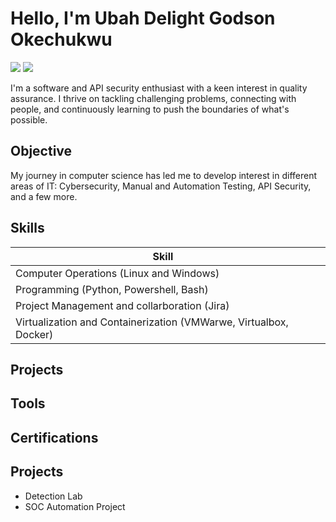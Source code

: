 # Hello, I'm Ubah Delight Godson Okechukwu
<a href="www.linkedin.com/in/ubah-delight-godson-okechukwu-79689b1a6"><img src="https://img.shields.io/badge/-LinkedIn-0072b1?&style=for-the-badge&logo=linkedin&logoColor=white" /></a>
<a href="https://medium.com/@delight.verse01"><img src="https://img.shields.io/badge/-Medium-12100E?&style=for-the-badge&logo=medium&logoColor=white" /></a>

I'm a software and API security enthusiast with a keen interest in quality assurance. I thrive on tackling challenging problems, connecting with people, and continuously learning to push the boundaries of what's possible.

## Objective


My journey in computer science has led me to develop interest in different areas of IT: Cybersecurity, Manual and Automation Testing, API Security, and a few more.

## Skills

| Skill                                         |         |
|-----------------------------------------------|----------------------------|
| Computer Operations (Linux and Windows)   | <a href="https://google.com"></a>|
| Programming (Python, Powershell, Bash) | <a href="https://google.com"></a>|
| Project Management and collarboration (Jira)       | <a href="https://google.com"></a>|
| Virtualization and Containerization (VMWarwe, Virtualbox, Docker)     | <a href="https://google.com"></a>|

## Projects


## Tools


<!-- ### Network
<div>
    <img src="https://img.shields.io/badge/-Wireshark-1679A7?&style=for-the-badge&logo=Wireshark&logoColor=white" />
    <img src="https://img.shields.io/badge/-Suricata-EF3B2D?&style=for-the-badge&logo=Suricata&logoColor=white" />
    <img src="https://img.shields.io/badge/-Zeek-777BB4?&style=for-the-badge&logo=Zeek&logoColor=white" />
</div>

### Endpoint
<div>
    <img src="https://img.shields.io/badge/-Microsoft_Defender_for_Endpoint-00A4EF?&style=for-the-badge&logo=Microsoft&logoColor=white" />
    <img src="https://img.shields.io/badge/-Velociraptor-4B275F?&style=for-the-badge&logo=Velociraptor&logoColor=white" />
</div>

### SIEM
<div>
    <img src="https://img.shields.io/badge/-Microsoft_Sentinel-0078D4?&style=for-the-badge&logo=Microsoft&logoColor=white" />
    <img src="https://img.shields.io/badge/-Splunk-000000?&style=for-the-badge&logo=Splunk&logoColor=white" />
    <img src="https://img.shields.io/badge/-Elastic-005571?&style=for-the-badge&logo=Elastic&logoColor=white" />
</div> -->

## Certifications
<div>
<!-- <img src="https://img.shields.io/badge/-Security%2B-FF0000?&style=for-the-badge&logo=CompTIA&logoColor=white" />
<img src="https://img.shields.io/badge/-Network%2B-007ACC?&style=for-the-badge&logo=CompTIA&logoColor=white" />
<img src="https://img.shields.io/badge/-A%2B-4D4D4D?&style=for-the-badge&logo=CompTIA&logoColor=white" />
<img src="https://img.shields.io/badge/-CDSA-006400?&style=for-the-badge&logoColor=white" />
<img src="https://img.shields.io/badge/-CCD-000080?&style=for-the-badge&logoColor=white" /> -->
</div>

## Projects
- Detection Lab
- SOC Automation Project
